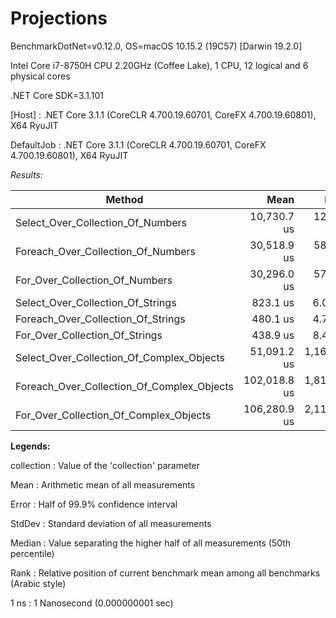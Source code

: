 ﻿# Projections

BenchmarkDotNet=v0.12.0, OS=macOS 10.15.2 (19C57) [Darwin 19.2.0] 

Intel Core i7-8750H CPU 2.20GHz (Coffee Lake), 1 CPU, 12 logical and 6 physical cores

.NET Core SDK=3.1.101

[Host]     : .NET Core 3.1.1 (CoreCLR 4.700.19.60701, CoreFX 4.700.19.60801), X64 RyuJIT

DefaultJob : .NET Core 3.1.1 (CoreCLR 4.700.19.60701, CoreFX 4.700.19.60801), X64 RyuJIT

*Results:*

|                                     Method |         Mean |       Error |      StdDev |       Median |
|------------------------------------------- |-------------:|------------:|------------:|-------------:|
|          Select_Over_Collection_Of_Numbers |  10,730.7 us |   126.33 us |   111.98 us |  10,728.0 us |
|         Foreach_Over_Collection_Of_Numbers |  30,518.9 us |   586.33 us |   697.98 us |  30,590.4 us |
|             For_Over_Collection_Of_Numbers |  30,296.0 us |   573.18 us |   562.94 us |  30,417.7 us |
|          Select_Over_Collection_Of_Strings |     823.1 us |     6.06 us |     5.38 us |     823.1 us |
|         Foreach_Over_Collection_Of_Strings |     480.1 us |     4.75 us |     4.21 us |     478.7 us |
|             For_Over_Collection_Of_Strings |     438.9 us |     8.40 us |     7.85 us |     435.8 us |
|  Select_Over_Collection_Of_Complex_Objects |  51,091.2 us | 1,163.61 us | 1,592.76 us |  50,690.1 us |
| Foreach_Over_Collection_Of_Complex_Objects | 102,018.8 us | 1,814.51 us | 1,608.52 us | 101,842.2 us |
|     For_Over_Collection_Of_Complex_Objects | 106,280.9 us | 2,111.98 us | 5,781.50 us | 104,329.4 us |

**Legends:**

  collection : Value of the 'collection' parameter

  Mean       : Arithmetic mean of all measurements

  Error      : Half of 99.9% confidence interval

  StdDev     : Standard deviation of all measurements

  Median     : Value separating the higher half of all measurements (50th percentile)

  Rank       : Relative position of current benchmark mean among all benchmarks (Arabic style)

  1 ns       : 1 Nanosecond (0.000000001 sec)
  